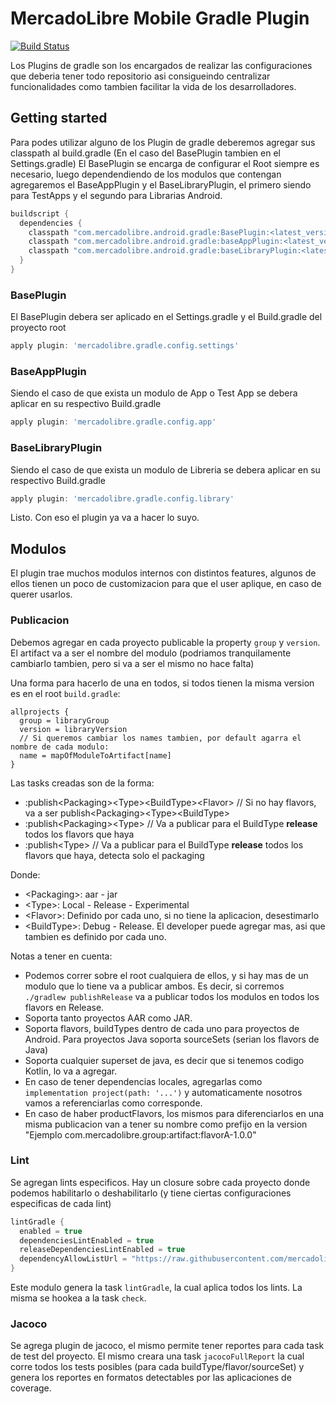 MercadoLibre Mobile Gradle Plugin
==============================

[![Build Status](https://travis-ci.com/mercadolibre/mobile-android_gradle.svg?token=cqMzpxLsVioEuXgqEi7v&branch=develop)](https://travis-ci.com/mercadolibre/mobile-android_gradle) 

Los Plugins de gradle son los encargados de realizar las configuraciones que deberia tener todo repositorio asi consigueindo centralizar funcionalidades como tambien facilitar la vida de los desarrolladores.

## Getting started

Para podes utilizar alguno de los Plugin de gradle deberemos agregar sus classpath al build.gradle (En el caso del BasePlugin tambien en el Settings.gradle)
El BasePlugin se encarga de configurar el Root siempre es necesario, luego dependendiendo de los modulos que contengan agregaremos el BaseAppPlugin y el BaseLibraryPlugin, el primero siendo para TestApps y el segundo para Librarias Android.

```java
buildscript {
  dependencies {
    classpath "com.mercadolibre.android.gradle:BasePlugin:<latest_version>"
    classpath "com.mercadolibre.android.gradle:baseAppPlugin:<latest_version>"
    classpath "com.mercadolibre.android.gradle:baseLibraryPlugin:<latest_version>"
  }
}
```

### BasePlugin
El BasePlugin debera ser aplicado en el Settings.gradle y el Build.gradle del proyecto root
```gradle
apply plugin: 'mercadolibre.gradle.config.settings'
```

### BaseAppPlugin
Siendo el caso de que exista un modulo de App o Test App se debera aplicar en su respectivo Build.gradle
```gradle
apply plugin: 'mercadolibre.gradle.config.app'
```

### BaseLibraryPlugin
Siendo el caso de que exista un modulo de Libreria se debera aplicar en su respectivo Build.gradle
```gradle
apply plugin: 'mercadolibre.gradle.config.library'
```

Listo. Con eso el plugin ya va a hacer lo suyo.

## Modulos

El plugin trae muchos modulos internos con distintos features, algunos de ellos tienen un poco de customizacion para que el user aplique, en caso de querer usarlos.

### Publicacion

Debemos agregar en cada proyecto publicable la property `group` y `version`. El artifact va a ser el nombre del modulo (podriamos tranquilamente cambiarlo tambien, pero si va a ser el mismo no hace falta)

Una forma para hacerlo de una en todos, si todos tienen la misma version es en el root `build.gradle`:
```
allprojects {
  group = libraryGroup
  version = libraryVersion
  // Si queremos cambiar los names tambien, por default agarra el nombre de cada modulo:
  name = mapOfModuleToArtifact[name]
}
```

Las tasks creadas son de la forma:
- :publish\<Packaging>\<Type>\<BuildType>\<Flavor> // Si no hay flavors, va a ser publish\<Packaging>\<Type>\<BuildType>
- :publish\<Packaging>\<Type> // Va a publicar para el BuildType **release** todos los flavors que haya
- :publish\<Type> // Va a publicar para el BuildType **release** todos los flavors que haya, detecta solo el packaging

Donde:

- \<Packaging>: aar - jar
- \<Type>: Local - Release - Experimental
- \<Flavor>: Definido por cada uno, si no tiene la aplicacion, desestimarlo
- \<BuildType>: Debug - Release. El developer puede agregar mas, asi que tambien es definido por cada uno.

Notas a tener en cuenta:
- Podemos correr sobre el root cualquiera de ellos, y si hay mas de un modulo que lo tiene va a publicar ambos. Es decir, si corremos `./gradlew publishRelease` va a publicar todos los modulos en todos los flavors en Release.
- Soporta tanto proyectos AAR como JAR. 
- Soporta flavors, buildTypes dentro de cada uno para proyectos de Android. Para proyectos Java soporta sourceSets (serian los flavors de Java)
- Soporta cualquier superset de java, es decir que si tenemos codigo Kotlin, lo va a agregar.
- En caso de tener dependencias locales, agregarlas como `implementation project(path: '...')` y automaticamente nosotros vamos a referenciarlas como corresponde.
- En caso de haber productFlavors, los mismos para diferenciarlos en una misma publicacion van a tener su nombre como prefijo en la version "Ejemplo com.mercadolibre.group:artifact:flavorA-1.0.0"

### Lint

Se agregan lints especificos. Hay un closure sobre cada proyecto donde podemos habilitarlo o deshabilitarlo (y tiene ciertas configuraciones especificas de cada lint)

```gradle
lintGradle {
  enabled = true
  dependenciesLintEnabled = true
  releaseDependenciesLintEnabled = true
  dependencyAllowListUrl = "https://raw.githubusercontent.com/mercadolibre/mobile-dependencies_whitelist/master/android-whitelist.json" // Si alguien distinto a Meli quiere su allowlist, deberia cambiar esto
}
```

Este modulo genera la task `lintGradle`, la cual aplica todos los lints. La misma se hookea a la task `check`.

### Jacoco

Se agrega plugin de jacoco, el mismo permite tener reportes para cada task de test del proyecto. El mismo creara una task `jacocoFullReport` la cual corre todos los tests posibles (para cada buildType/flavor/sourceSet) y genera los reportes en formatos detectables por las aplicaciones de coverage.
